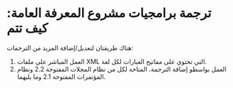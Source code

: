 # ترجمة برامجيات مشروع المعرفة العامة: كيف تتم

هناك طريقتان لتعديل/إضافة المزيد من الترجمات:

1. العمل المباشر على ملفات XML التي تحتوي على مفاتيح العبارات لكل لغة.
2. العمل بواسطو إضافة الترجمة، المتاحة لكل من نظام المجلات المفتوحة 2.2 ونظام المؤتمرات المفتوحة 2.1 وما يليهما.


